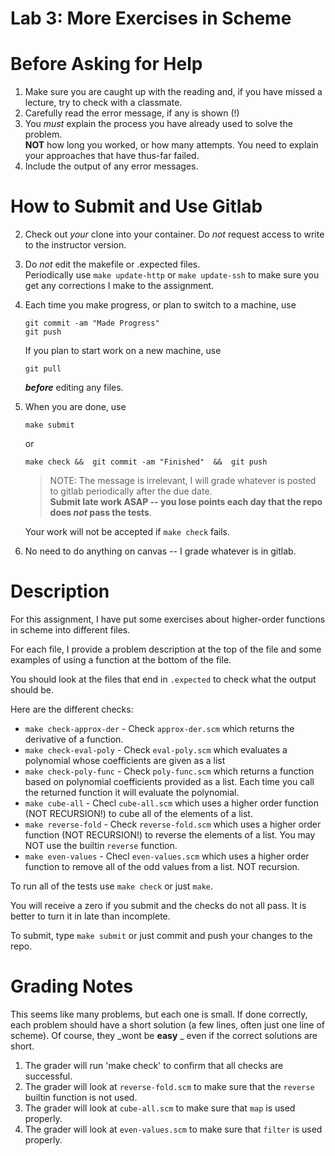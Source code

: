 # Lab 3:  More Exercises in Scheme
# Before Asking for Help
1.  Make sure you are caught up with the reading and, if you have missed a lecture, try to check with a classmate.
2.  Carefully read the error message, if any is shown (!)
3.  You _must_ explain the process you have already used to solve the problem.  
    **NOT** how long you worked, or how many attempts. You need to explain your approaches that have thus-far failed. 
4.  Include the output of any error messages.

# How to Submit and Use Gitlab
2. Check out _your_ clone into your container. Do _not_ request access to write to the instructor version. 
3. Do _not_ edit the makefile or .expected files.   
   Periodically use `make update-http`  or `make update-ssh` to make sure you get any corrections I make to the assignment. 


4. Each time you make progress, or plan to switch to a machine, use
   ```
   git commit -am "Made Progress" 
   git push
   ```
   If you plan to start work on a new machine, use 
   ```
   git pull
   ``` 
   ***before*** editing any files. 
5. When you are done, use
   ```
   make submit
   ```
   or 
   ```
   make check &&  git commit -am "Finished"  &&  git push
   ```  
   > NOTE: The message is irrelevant, I will grade whatever is posted to gitlab periodically after the due date.  
   **Submit late work ASAP -- you lose points each day that the repo does _not_ pass the tests**. 

   Your work will not be accepted if  `make check` fails. 

6. No need to do anything on canvas -- I grade whatever is in gitlab. 

# Description

For this assignment, I have put some exercises about 
higher-order functions in scheme into different files. 

For each file, I provide a problem description at the 
top of the file and some examples of using a function
at the bottom of the file. 

You should look at the files that end in `.expected` to 
check what the output should be. 

Here are the different checks:
-  `make check-approx-der` - Check `approx-der.scm` which  returns the derivative of a function. 
- `make check-eval-poly` - Check `eval-poly.scm` which evaluates a polynomial whose coefficients are given as a list
- `make check-poly-func` - Check `poly-func.scm` which returns a function based on polynomial coefficients provided as a list. Each time you call the returned function it will evaluate the polynomial. 
- `make cube-all`  - Checl `cube-all.scm` which uses a higher order function (NOT RECURSION!) to cube all of the elements of a list. 
- `make reverse-fold` - Check `reverse-fold.scm`  which uses a higher order function (NOT RECURSION!) to reverse the elements of a list. You may NOT use the builtin `reverse` function. 
- `make even-values` - Checl `even-values.scm`  which uses a higher order function to remove all of the odd values from a list. NOT recursion. 

To run all of the tests use `make check` or just `make`. 

You will receive a zero if you submit and the checks do not all pass.
It is better to turn it in late than incomplete. 

To submit, type  `make submit` or just commit and push your changes to the repo. 

# Grading Notes
This seems like many problems, but each one is small. 
If done correctly, each problem should have a short solution
(a few lines, often just one line of scheme). 
Of course, they _wont be **easy** _ even if the correct solutions are short. 

1. The grader will run 'make check' to confirm that all checks are successful. 
2. The grader will look at `reverse-fold.scm` to make sure that the `reverse` builtin function is not used. 
3. The grader will look at `cube-all.scm` to make sure that `map` is used properly.
4. The grader will look at `even-values.scm` to make sure that `filter` is used properly. 


